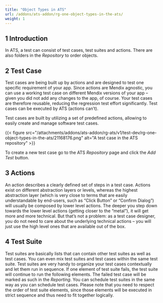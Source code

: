 ```yaml
---
title: "Object Types in ATS"
url: /addons/ats-addon/rg-one-object-types-in-the-ats/
weight: 1
---
```


## 1 Introduction

In ATS, a test can consist of test cases, test suites and actions. There are also folders in the *Repository* to order objects.

## 2 Test Case

Test cases are being built up by actions and are designed to test one specific requirement of your app. Since actions are Mendix agnostic, you can use a working test case on different Mendix versions of your app – given you did not add any changes to the app, of course. Your test cases are therefore reusable, reducing the regression test effort significantly. Test cases can be executed by ATS (actions can’t).

Test cases are built by utilizing a set of predefined actions, allowing to easily create and manage software test cases.

{{< figure src="/attachments/addons/ats-addon/rg-ats/v1/test-dev/rg-one-object-types-in-the-ats/21168176.png" alt="A test case in the ATS repository" >}}

To create a new test case go to the ATS *Repository* page and click the *Add Test* button.

## 3 Actions

An action describes a clearly defined set of steps in a test case. Actions exist on different abstraction layers or levels, whereas the highest abstraction layer (which is very close to terms that are easily understandable by end-users, such as “Click Button” or “Confirm Dialog”) will usually be composed by lower level actions. The deeper you step down towards the lower level actions (getting closer to the “metal”), it will get more and more technical. But that’s not a problem: as a test case designer, you do not need to care about the underlying technical actions – you will just use the high level ones that are available out of the box.

## 4 Test Suite

Test suites are basically lists that can contain other test suites as well as test cases. You can even mix test suites and test cases within the same test suite. Test suites are very handy to organize your test cases contextually and let them run in sequence. If one element of test suite fails, the test suite will continue to run the following elements. The failed test case will be marked as such in the *Reporting*. You can schedule test suites in the same way as you can schedule test cases. Please note that you need to respect the order of test suite elements, since those elements will be executed in strict sequence and thus need to fit together logically.
